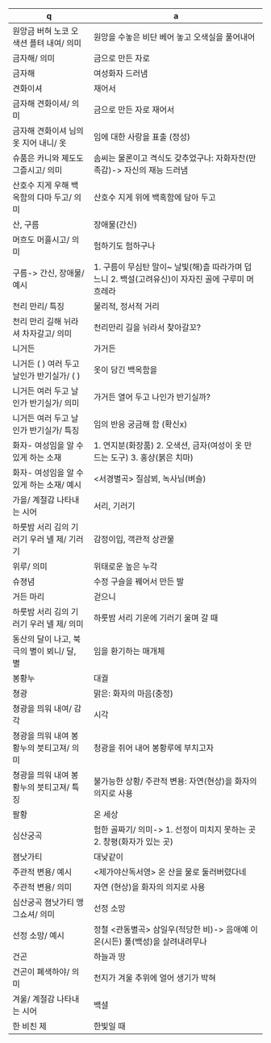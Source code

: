  q  | a
--- | ---
원앙금 버혀 노코 오색션 플텨 내여/ 의미	| 원앙을 수놓은 비단 베어 놓고 오색실을 풀어내어
금자해/ 의미	| 금으로 만든 자로
금자해	| 여성화자 드러냄
견화이셔	| 재어서
금자해 견화이셔/ 의미	| 금으로 만든 자로 재어서
금자해 견화이셔 님의 옷 지어 내니/ 옷	| 임에 대한 사랑을 표출 (정성)
슈품은 카니와 졔도도 그즐시고/ 의미	| 솜씨는 물론이고 격식도 갖추었구나: 자화자찬(만족감)-> 자신의 재능 드러냄
산호수 지게 우해 백옥함의 다마 두고/ 의미	| 산호수 지게 위에 백혹함에 담아 두고
산, 구름	| 장애물(간신)
머흐도 머흘시고/ 의미	| 험하기도 험하구나
구름-> 간신, 장애물/ 예시	| 1. 구름이 무심탄 말이~ 날빛(해)츨 따라가며 덥느니 2. 백설(고려유신)이 자자진 골에 구루미 머흐레라
천리 만리/ 특징	| 물리적, 정서적 거리
천리 만리 길해 뉘라셔 차자갈고/ 의미	| 천리만리 길을 뉘라서 찾아갈꼬?
니거든	| 가거든
니거든 ( ) 여러 두고 날인가 반기실가/ ( )	| 옷이 담긴 백옥함을
니거든 여러 두고 날인가 반기실가/ 의미	| 가거든 열어 두고 나인가 반기실까?
니거든 여러 두고 날인가 반기실가/ 특징	| 임의 반응 궁금해 함 (확신x)
화자- 여성임을 알 수 있게 하는 소재	| 1. 연지분(화장품) 2. 오색션, 금자(여성이 옷 만드는 도구) 3. 홍샹(붉은 치마)
화자- 여성임을 알 수 있게 하는 소재/ 예시	| <서경별곡> 질삼뵈, 녹사님(벼슬)
가을/ 계절감 나타내는 시어	| 서리, 기러기
하룻밤 서리 김의 기러기 우러 녤 제/ 기러기	| 감정이입, 객관적 상관물
위루/ 의미	| 위태로운 높은 누각
슈졍념	| 수정 구슬을 꿰어서 만든 발
거든 마리	| 걷으니
하룻밤 서리 김의 기러기 우러 녤 제/ 의미	| 하룻밤 서리 기운에 기러기 울며 갈 때
동산의 달이 나고, 북극의 별이 뵈니/ 달, 별	| 임을 환기하는 매개체
봉황누	| 대궐
쳥광	| 맑은: 화자의 마음(충정)
쳥광을 믜워 내여/ 감각	| 시각
쳥광을 믜워 내여 봉황누의 븟티고져/ 의미	| 청광을 쥐어 내어 봉황루에 부치고자
쳥광을 믜워 내여 봉황누의 븟티고져/ 특징	| 불가능한 상황/ 주관적 변용: 자연(현상)을 화자의 의지로 사용
팔황	| 온 세상
심산궁곡	| 험한 골짜기/ 의미-> 1. 선정이 미치지 못하는 곳 2. 창평(화자가 있는 곳)
졈낫가티	| 대낮같이
주관적 변용/ 예시	| <제가야산독서영> 온 산을 물로 둘러버렸다네
주관적 변용/ 의미	| 자연 (현상)을 화자의 의지로 사용
심산궁곡 졈낫가티 맹그쇼셔/ 의미	| 선정 소망
선정 소망/ 예시	| 정철 <관동별곡> 삼일우(적당한 비)-> 음애예 이온(시든) 풀(백성)을 살려내려무나
건곤	| 하늘과 땅
건곤이 폐색하야/ 의미	| 천지가 겨울 추위에 얼어 생기가 박혀
겨울/ 계절감 나타내는 시어	| 백셜
한 비친 제	| 한빛일 때
